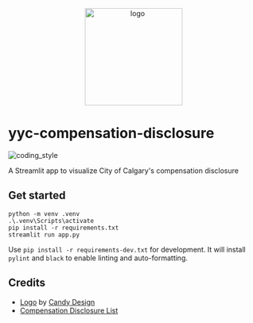 <div align="center">
    <img src="https://cdn0.iconfinder.com/data/icons/business-startup-10/50/44-512.png" alt="logo" height="196">
</div>

# yyc-compensation-disclosure

![coding_style](https://img.shields.io/badge/code%20style-black-000000.svg)

A Streamlit app to visualize City of Calgary's compensation disclosure

## Get started

    python -m venv .venv
    .\.venv\Scripts\activate
    pip install -r requirements.txt
    streamlit run app.py

Use `pip install -r requirements-dev.txt` for development.
It will install `pylint` and `black` to enable linting and auto-formatting.

## Credits

- [Logo][1] by [Candy Design][2]
- [Compensation Disclosure List][3]

[1]: https://www.iconfinder.com/icons/5027838/dollar_management_money_icon
[2]: https://www.iconfinder.com/Candy_Design
[3]: https://data.calgary.ca/Government/Compensation-Disclosure-List/9bze-mzx6
